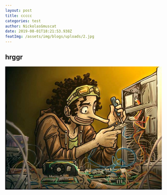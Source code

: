 ```yaml
---
layout: post
title: ccccc
categories: test
author: NickolasGmuscat
date: 2019-08-01T18:21:53.938Z
featImg: /assets/img/blogs/uploads/2.jpg
---
```

## hrggr

![](/assets/img/blogs/uploads/25.jpg)
